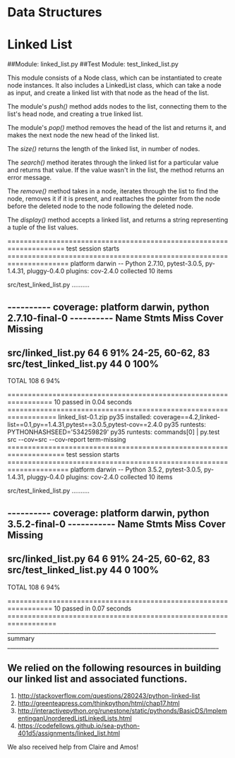 # Data Structures

# Linked List
##Module: linked_list.py
##Test Module: test_linked_list.py

This module consists of a Node class, which can be instantiated to create node instances. It also includes a LinkedList class, which can take a node as input, and create a linked list with that node as the head of the list. 

The module's *push()* method adds nodes to the list, connecting them to the list's head node, and creating a true linked list.

The module's *pop()* method removes the head of the list and returns it, and makes the next node the new head of the linked list.

The *size()* returns the length of the linked list, in number of nodes.

The *search()* method iterates through the linked list for a particular value and returns that value. If the value wasn't in the list, the method returns an error message.

The *remove()* method takes in a node, iterates through the list to find the node, removes it if it is present, and reattaches the pointer from the node before the deleted node to the node following the deleted node. 

The *display()* method accepts a linked list, and returns a string representing a tuple of the list values.


==================================================================== test session starts =====================================================================
platform darwin -- Python 2.7.10, pytest-3.0.5, py-1.4.31, pluggy-0.4.0
plugins: cov-2.4.0
collected 10 items 

src/test_linked_list.py ..........

---------- coverage: platform darwin, python 2.7.10-final-0 ----------
Name                      Stmts   Miss  Cover   Missing
-------------------------------------------------------
src/linked_list.py           64      6    91%   24-25, 60-62, 83
src/test_linked_list.py      44      0   100%
-------------------------------------------------------
TOTAL                       108      6    94%


================================================================= 10 passed in 0.04 seconds ==================================================================
linked_list-0.1.zip
py35 installed: coverage==4.2,linked-list==0.1,py==1.4.31,pytest==3.0.5,pytest-cov==2.4.0
py35 runtests: PYTHONHASHSEED='534259829'
py35 runtests: commands[0] | py.test src --cov=src --cov-report term-missing
==================================================================== test session starts =====================================================================
platform darwin -- Python 3.5.2, pytest-3.0.5, py-1.4.31, pluggy-0.4.0
plugins: cov-2.4.0
collected 10 items 

src/test_linked_list.py ..........

---------- coverage: platform darwin, python 3.5.2-final-0 -----------
Name                      Stmts   Miss  Cover   Missing
-------------------------------------------------------
src/linked_list.py           64      6    91%   24-25, 60-62, 83
src/test_linked_list.py      44      0   100%
-------------------------------------------------------
TOTAL                       108      6    94%


================================================================= 10 passed in 0.07 seconds ==================================================================
__________________________________________________________________________ summary ___________________________________________________________________________



## We relied on the following resources in building our linked list and associated functions.

1. http://stackoverflow.com/questions/280243/python-linked-list
2. http://greenteapress.com/thinkpython/html/chap17.html
3. http://interactivepython.org/runestone/static/pythonds/BasicDS/ImplementinganUnorderedListLinkedLists.html
4. https://codefellows.github.io/sea-python-401d5/assignments/linked_list.html

We also received help from Claire and Amos! 